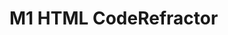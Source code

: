 # M1 HTML CodeRefractor

<!--COMMENT OF README OUTLINE-
## Description

Provide a short description explaining the what, why, and how of your project. Use the following questions as a guide:

- What was your motivation?
- Why did you build this project? (Note: the answer is not "Because it was a homework assignment.")
- What problem does it solve?
- What did you learn?

### User Story

![user story](./assets/images/userStory.png)

### Acceptance Criteria

![acceptance criteria](./assets/images/acceptanceCriteria.png)

## Usage

Provide instructions and examples for use. Include screenshots as needed.

![screenshot](./assets/images/screenshot.png)

## License

Please refer to the LICENSE in the repo.

## Links

Deployed Application: 

Repository: 